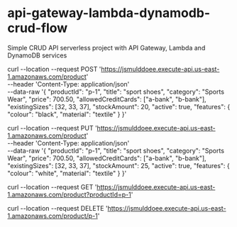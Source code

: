 # api-gateway-lambda-dynamodb-crud-flow
Simple CRUD API serverless project with API Gateway, Lambda and DynamoDB services

curl --location --request POST 'https://jsmulddoee.execute-api.us-east-1.amazonaws.com/product' \
--header 'Content-Type: application/json' \
--data-raw '{
    "productId": "p-1",
    "title": "sport shoes",
    "category": "Sports Wear",
    "price": 700.50,
    "allowedCreditCards": ["a-bank", "b-bank"],
    "existingSizes": [32, 33, 37],
    "stockAmount": 20,
    "active": true,
    "features": {
        "colour": "black",
        "material": "textile"
    }
}'


curl --location --request PUT 'https://jsmulddoee.execute-api.us-east-1.amazonaws.com/product' \
--header 'Content-Type: application/json' \
--data-raw '{
    "productId": "p-1",
    "title": "sport shoes",
    "category": "Sports Wear",
    "price": 700.50,
    "allowedCreditCards": ["a-bank", "b-bank"],
    "existingSizes": [32, 33, 37],
    "stockAmount": 25,
    "active": true,
    "features": {
        "colour": "white",
        "material": "textile"
    }
}'


curl --location --request GET 'https://jsmulddoee.execute-api.us-east-1.amazonaws.com/product?productId=p-1'


curl --location --request DELETE 'https://jsmulddoee.execute-api.us-east-1.amazonaws.com/product/p-1'
